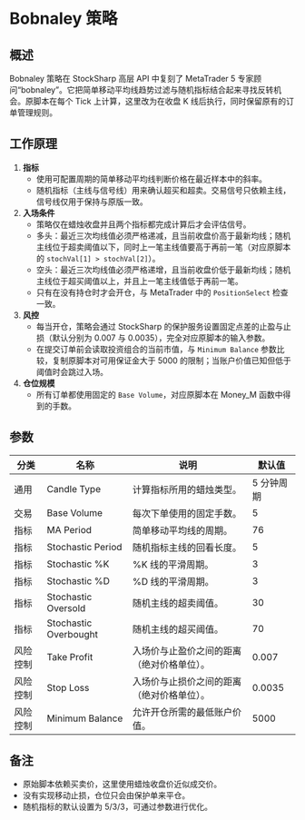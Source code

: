 # Bobnaley 策略

## 概述
Bobnaley 策略在 StockSharp 高层 API 中复刻了 MetaTrader 5 专家顾问“bobnaley”。它把简单移动平均线趋势过滤与随机指标结合起来寻找反转机会。原脚本在每个 Tick 上计算，这里改为在收盘 K 线后执行，同时保留原有的订单管理规则。

## 工作原理
1. **指标**
   - 使用可配置周期的简单移动平均线判断价格在最近样本中的斜率。
   - 随机指标（主线与信号线）用来确认超买和超卖。交易信号只依赖主线，信号线仅用于保持与原版一致。
2. **入场条件**
   - 策略仅在蜡烛收盘并且两个指标都完成计算后才会评估信号。
   - 多头：最近三次均线值必须严格递减，且当前收盘价高于最新均线；随机主线位于超卖阈值以下，同时上一笔主线值要高于再前一笔（对应原脚本的 `stochVal[1] > stochVal[2]`）。
   - 空头：最近三次均线值必须严格递增，且当前收盘价低于最新均线；随机主线位于超买阈值以上，并且上一笔主线值低于再前一笔。
   - 只有在没有持仓时才会开仓，与 MetaTrader 中的 `PositionSelect` 检查一致。
3. **风控**
   - 每当开仓，策略会通过 StockSharp 的保护服务设置固定点差的止盈与止损（默认分别为 0.007 与 0.0035），完全对应原脚本的输入参数。
   - 在提交订单前会读取投资组合的当前市值，与 `Minimum Balance` 参数比较，复制原脚本对可用保证金大于 5000 的限制；当账户价值已知但低于阈值时会跳过入场。
4. **仓位规模**
   - 所有订单都使用固定的 `Base Volume`，对应原脚本在 Money_M 函数中得到的手数。

## 参数
| 分类 | 名称 | 说明 | 默认值 |
| --- | --- | --- | --- |
| 通用 | Candle Type | 计算指标所用的蜡烛类型。 | 5 分钟周期 |
| 交易 | Base Volume | 每次下单使用的固定手数。 | 5 |
| 指标 | MA Period | 简单移动平均线的周期。 | 76 |
| 指标 | Stochastic Period | 随机指标主线的回看长度。 | 5 |
| 指标 | Stochastic %K | %K 线的平滑周期。 | 3 |
| 指标 | Stochastic %D | %D 线的平滑周期。 | 3 |
| 指标 | Stochastic Oversold | 随机主线的超卖阈值。 | 30 |
| 指标 | Stochastic Overbought | 随机主线的超买阈值。 | 70 |
| 风险控制 | Take Profit | 入场价与止盈价之间的距离（绝对价格单位）。 | 0.007 |
| 风险控制 | Stop Loss | 入场价与止损价之间的距离（绝对价格单位）。 | 0.0035 |
| 风险控制 | Minimum Balance | 允许开仓所需的最低账户价值。 | 5000 |

## 备注
- 原始脚本依赖买卖价，这里使用蜡烛收盘价近似成交价。
- 没有实现移动止损，仓位只会由保护单来平仓。
- 随机指标的默认设置为 5/3/3，可通过参数进行优化。
